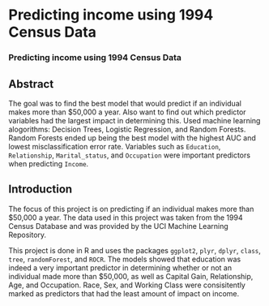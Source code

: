 # Predicting income using 1994 Census Data
### Predicting income using 1994 Census Data

## Abstract

The goal was to find the best model that would predict if an individual makes more than $50,000 a year. Also want to find out which predictor variables had the largest impact in determining this. Used machine learning alogorithms: Decision Trees, Logistic Regression, and Random Forests. Random Forests ended up being the best model with the highest AUC and lowest misclassification error rate. Variables such as `Education`, `Relationship`, `Marital_status`, and `Occupation` were important predictors when predicting `Income`. 
## Introduction

The focus of this project is on predicting if an individual makes more than $50,000 a year. The data used in this project was taken from the 1994 Census Database and was provided by the UCI Machine Learning Repository. 

This project is done in R and uses the packages `ggplot2`, `plyr`, `dplyr`, `class`, `tree`, `randomForest`, and `ROCR`. The models showed that education was indeed a very important predictor in determining whether or not an individual made more than $50,000, as well as Capital Gain, Relationship, Age, and Occupation. Race, Sex, and Working Class were consisitently marked as predictors that had the least amount of impact on income. 

